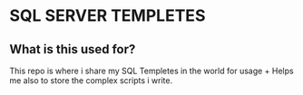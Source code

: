# SQL SERVER TEMPLETES

## What is this used for?
This repo is where i share my SQL Templetes in the world for usage + Helps me also to store the complex scripts i write.
